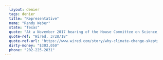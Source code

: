 ```yaml
---
  layout: denier
  tags: denier
  title: "Representative"
  name: "Randy Weber"
  state: "Texas"
  quote: "At a November 2017 hearing of the House Committee on Science, Space, and Technology, Rep. Weber said, “The future is bright for geoengineering.\" He said that some proposals such as \"placement of mirrors in space\" and \"brightening the clouds overhead ... could have a cooling effect on our lower atmosphere.\""
  quote-ref: "Wired, 3/28/18"
  quote-ref-url: "https://www.wired.com/story/why-climate-change-skeptics-are-backing-geoengineering/"
  dirty-money: "$303,050"
  phone: "202-225-2831"
---
```

